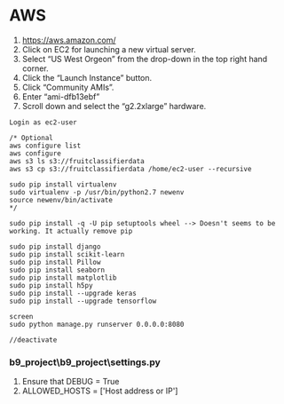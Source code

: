 # AWS
1. https://aws.amazon.com/
2. Click on EC2 for launching a new virtual server.
3. Select “US West Orgeon” from the drop-down in the top right hand corner. 
4. Click the “Launch Instance” button.
5. Click “Community AMIs”. 
6. Enter “ami-dfb13ebf”
7. Scroll down and select the “g2.2xlarge” hardware.

~~~
Login as ec2-user

/* Optional 
aws configure list
aws configure
aws s3 ls s3://fruitclassifierdata
aws s3 cp s3://fruitclassifierdata /home/ec2-user --recursive

sudo pip install virtualenv
sudo virtualenv -p /usr/bin/python2.7 newenv
source newenv/bin/activate
*/

sudo pip install -q -U pip setuptools wheel --> Doesn't seems to be working. It actually remove pip

sudo pip install django
sudo pip install scikit-learn
sudo pip install Pillow
sudo pip install seaborn
sudo pip install matplotlib
sudo pip install h5py
sudo pip install --upgrade keras
sudo pip install --upgrade tensorflow

screen
sudo python manage.py runserver 0.0.0.0:8080

//deactivate

~~~
### b9_project\b9_project\settings.py
1. Ensure that DEBUG = True
2. ALLOWED_HOSTS = ['Host address or IP']
